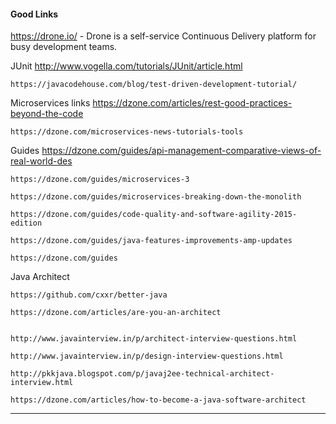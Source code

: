 
#### Good Links  

https://drone.io/
	- Drone is a self-service Continuous Delivery platform for busy development teams.

JUnit
	http://www.vogella.com/tutorials/JUnit/article.html

	https://javacodehouse.com/blog/test-driven-development-tutorial/


Microservices links
	https://dzone.com/articles/rest-good-practices-beyond-the-code

	https://dzone.com/microservices-news-tutorials-tools

Guides
	https://dzone.com/guides/api-management-comparative-views-of-real-world-des

	https://dzone.com/guides/microservices-3

	https://dzone.com/guides/microservices-breaking-down-the-monolith 

	https://dzone.com/guides/code-quality-and-software-agility-2015-edition

	https://dzone.com/guides/java-features-improvements-amp-updates

	https://dzone.com/guides
	
Java Architect

	https://github.com/cxxr/better-java

	https://dzone.com/articles/are-you-an-architect


	http://www.javainterview.in/p/architect-interview-questions.html

	http://www.javainterview.in/p/design-interview-questions.html

	http://pkkjava.blogspot.com/p/javaj2ee-technical-architect-interview.html

	https://dzone.com/articles/how-to-become-a-java-software-architect 

-------------- 
		

